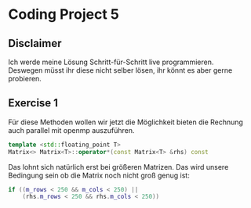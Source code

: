 # Coding Project 5

## Disclaimer

Ich werde meine Lösung Schritt-für-Schritt live programmieren.  
Deswegen müsst ihr diese nicht selber lösen, ihr könnt es aber gerne probieren.

## Exercise 1

Für diese Methoden wollen wir jetzt die Möglichkeit bieten die Rechnung auch parallel mit openmp auszuführen.

```cpp
template <std::floating_point T>
Matrix<> Matrix<T>::operator*(const Matrix<T> &rhs) const
```

Das lohnt sich natürlich erst bei größeren Matrizen.
Das wird unsere Bedingung sein ob die Matrix noch nicht groß genug ist:

```cpp
if ((m_rows < 250 && m_cols < 250) ||
    (rhs.m_rows < 250 && rhs.m_cols < 250))
```
